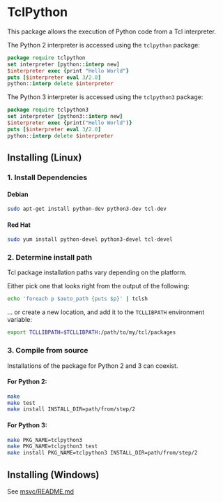 # TclPython

This package allows the execution of Python code from a Tcl interpreter.


The Python 2 interpreter is accessed using the `tclpython` package:

```tcl
package require tclpython
set interpreter [python::interp new]
$interpreter exec {print "Hello World"}
puts [$interpreter eval 3/2.0]
python::interp delete $interpreter
```

The Python 3 interpreter is accessed using the `tclpython3` package:

```tcl
package require tclpython3
set interpreter [python3::interp new]
$interpreter exec {print("Hello World")}
puts [$interpreter eval 3/2.0]
python::interp delete $interpreter
```

## Installing (Linux)

### 1. Install Dependencies

#### Debian
```bash
sudo apt-get install python-dev python3-dev tcl-dev
```

#### Red Hat
```bash
sudo yum install python-devel python3-devel tcl-devel
```

### 2. Determine install path
Tcl package installation paths vary depending on the platform.

Either pick one that looks right from the output of the following:

```bash
echo 'foreach p $auto_path {puts $p}' | tclsh
```

... or create a new location, and add it to the `TCLLIBPATH` environment variable:

```bash
export TCLLIBPATH=$TCLLIBPATH:/path/to/my/tcl/packages
```

### 3. Compile from source
Installations of the package for Python 2 and 3 can coexist.

#### For Python 2:

```bash
make
make test
make install INSTALL_DIR=path/from/step/2
```
#### For Python 3:

```bash
make PKG_NAME=tclpython3
make PKG_NAME=tclpython3 test
make install PKG_NAME=tclpython3 INSTALL_DIR=path/from/step/2
```

## Installing (Windows)
See [msvc/README.md](msvc/README.md)
